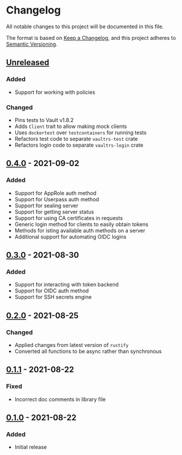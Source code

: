# Changelog

All notable changes to this project will be documented in this file.

The format is based on [Keep a Changelog](https://keepachangelog.com/en/1.0.0/),
and this project adheres to [Semantic Versioning](https://semver.org/spec/v2.0.0.html).

## [Unreleased]

### Added
- Support for working with policies

### Changed
- Pins tests to Vault v1.8.2
- Adds `Client` trait to allow making mock clients
- Uses `dockertest` over `testcontainers` for running tests
- Refactors test code to separate `vaultrs-test` crate
- Refactors login code to separate `vaultrs-login` crate

## [0.4.0] - 2021-09-02

### Added
- Support for AppRole auth method
- Support for Userpass auth method
- Support for sealing server
- Support for getting server status
- Support for using CA certificates in requests
- Generic login method for clients to easily obtain tokens
- Methods for isting available auth methods on a server
- Additional support for automating OIDC logins

## [0.3.0] - 2021-08-30

### Added
- Support for interacting with token backend
- Support for OIDC auth method
- Support for SSH secrets engine

## [0.2.0] - 2021-08-25

### Changed
- Applied changes from latest version of `rustify`
- Converted all functions to be async rather than synchronous

## [0.1.1] - 2021-08-22

### Fixed
- Incorrect doc comments in library file

## [0.1.0] - 2021-08-22

### Added
- Initial release

[unreleased]: https://github.com/jmgilman/vaultrs/compare/v0.4.0...HEAD
[0.4.0]: https://github.com/jmgilman/vaultrs/compare/v0.4.0
[0.3.0]: https://github.com/jmgilman/vaultrs/compare/v0.3.0
[0.2.0]: https://github.com/jmgilman/vaultrs/compare/v0.2.0
[0.1.1]: https://github.com/jmgilman/vaultrs/compare/v0.1.1
[0.1.0]: https://github.com/jmgilman/vaultrs/releases/tag/v0.1.0